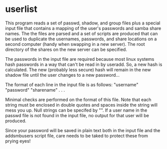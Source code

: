# userlist


This program reads a set of passwd, shadow, and group files plus a special input
file that contains a mapping of the user's passwords and samba share names. The
the files are parsed and a set of scripts are produced that can be used to duplicate
the usernames, passwords, and share locations on a second computer (handy when
swapping in a new server). The root directory of the shares on the new server can
be specified.

The passwords in the input file are required because most linux systems hash passwords
in a way that can't be read in by useradd. So, a new hash is calculated. The new
(probably less secure) hash will remain in the new shadow file until the user changes
to a new password...

The format of each line in the input file is as follows:
"username" "password" "sharename"
.
.
.

Minimal checks are performed on the format of this file.
Note that each string must be enclosed in double quotes and spaces inside the string
will mess you up. Null strings can be specifed by "". If a user name in the passwd
file is not found in the input file, no output for that user will be produced.

Since your password will be saved in plain text both in the input file and the
addsmbusers script file, care needs to be taked to protect these from prying eyes!
